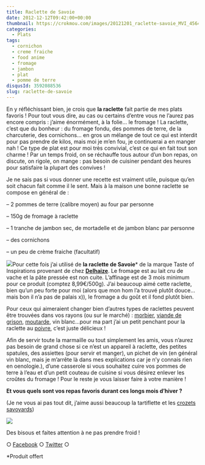 ```yaml
---
title: Raclette de Savoie
date: 2012-12-12T09:42:00+00:00
thumbnail: https://crokmou.com/images/20121201_raclette-savoie_MVI_4564.gif
categories:
  - Plats
tags:
  - cornichon
  - creme fraiche
  - food anime
  - fromage
  - jambon
  - plat
  - pomme de terre
disqusId: 3592088536
slug: raclette-de-savoie
---
```


En y réfléchissant bien, je crois que **la raclette** fait partie de mes plats favoris ! Pour tout vous dire, au cas ou certains d’entre vous ne l’aurez pas encore compris : j’aime énormément, à la folie… le fromage ! La raclette, c’est que du bonheur : du fromage fondu, des pommes de terre, de la charcuterie, des cornichons… en gros un mélange de tout ce qui est interdit pour pas prendre de kilos, mais moi je m’en fou, je continuerai a en manger nah ! Ce type de plat est pour moi très convivial, c’est ce qui en fait tout son charme ! Par un temps froid, on se réchauffe tous autour d’un bon repas, on discute, on rigole, on mange : pas besoin de cuisiner pendant des heures pour satisfaire la plupart des convives !

Je ne sais pas si vous donner une recette est vraiment utile, puisque qu’en soit chacun fait comme il le sent. Mais à la maison une bonne raclette se compose en général de :

– 2 pommes de terre (calibre moyen) au four par personne

– 150g de fromage à raclette

– 1 tranche de jambon sec, de mortadelle et de jambon blanc par personne

– des cornichons

– un peu de crème fraiche (facultatif)

![](http://www.delhaizedirect.be/medias/products/151/F2012061800744300000_L.jpg)Pour cette fois j’ai utilisé de **la raclette de Savoie*** de la marque Taste of Inspirations provenant de chez **[Delhaize](http://www.delhaizedirect.be/fr/Search/RACLETTE%20DE%20SAVOIE)**. Le fromage est au lait cru de vache et la pâte pressée est non cuite. L’affinage est de 3 mois minimum pour ce produit (comptez 8,99€/500g). J’ai beaucoup aimé cette raclette, bien qu’un peu forte pour moi (alors que mon hom l’a trouvé plutôt douce… mais bon il n’a pas de palais x)), le fromage a du goût et il fond plutôt bien.

Pour ceux qui aimeraient changer bien d’autres types de raclettes peuvent être trouvées dans vos rayons (ou sur le marché) : [morbier](http://www.delhaizedirect.be/fr/F-29556-fromages-a-cuisiner/P-34685-plateau-de-3-fromages-pour-raclette), [viande de grison](http://www.delhaizedirect.be/fr/F-29556-fromages-a-cuisiner/P-34685-plateau-de-3-fromages-pour-raclette), [moutarde](http://www.delhaizedirect.be/fr/F-29556-fromages-a-cuisiner/P-34685-plateau-de-3-fromages-pour-raclette), vin blanc…pour ma part j’ai un petit penchant pour la raclette au [poivre](http://www.delhaizedirect.be/fr/F-29556-fromages-a-cuisiner/P-34685-plateau-de-3-fromages-pour-raclette), c’est juste délicieux !

Afin de servir toute la marmaille ou tout simplement les amis, vous n’aurez pas besoin de grand chose si ce n’est un appareil à raclette, des petites spatules, des assiettes (pour servir et manger), un pichet de vin (en général vin blanc, mais je m’arrête là dans mes explications car je n’y connais rien en oenologie.), d’une casserole si vous souhaitez cuire vos pommes de terre à l’eau et d’un petit couteau de cuisine si vous désirez enlever les croûtes du fromage ! Pour le reste je vous laisser faire à votre manière !

**Et vous quels sont vos repas favoris durant ces longs mois d’hiver ?**

(Je ne vous ai pas tout dit, j’aime aussi beaucoup la tartiflette et les [crozets savoyards](http://www.crokmou.com/2011/04/du-fromage-du-fromage-et-encore-du.html))

[![](http://www.crokmou.com/wp-content/uploads/2012/12/20121201_raclette-savoie_MG_4556_e-CC-81-300x2001-300x200.jpg)](http://www.crokmou.com/wp-content/uploads/2012/12/20121201_raclette-savoie_MG_4556_e-CC-81-300x2001.jpg)

Des bisous et faites attention à ne pas prendre froid !

○ [Facebook](https://www.facebook.com/crokmou.blog) ○ [Twitter](https://twitter.com/Crokmou) ○

*Produit offert